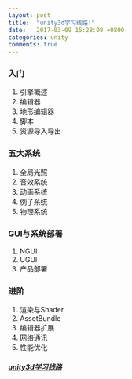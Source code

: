 ```yaml
---
layout: post
title:  "unity3d学习线路!"
date:   2017-03-09 15:28:08 +0800
categories: unity
comments: true
---
```


### 入门
1. 引擎概述
2. 编辑器
3. 地形编辑器
4. 脚本
5. 资源导入导出

### 五大系统
1. 全局光照
2. 音效系统
3. 动画系统
4. 例子系统
5. 物理系统

### GUI与系统部署
1. NGUI
2. UGUI
3. 产品部署

### 进阶
1. 渲染与Shader
2. AssetBundle
3. 编辑器扩展
4. 网络通讯
5. 性能优化


##### [unity3d学习线路](https://www.zhihu.com/question/28707429)
